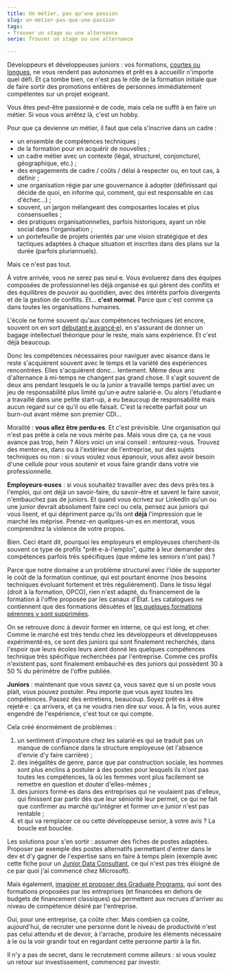 ```yaml
---
title: Un métier, pas qu'une passion
slug: un-metier-pas-que-une-passion
tags:
- Trouver un stage ou une alternance
serie: Trouver un stage ou une alternance

---
```

Développeurs et développeuses juniors : vos formations, [courtes ou longues](/notes/2021-01-les-formations-courtes/), ne vous rendent pas autonomes et prêt·es à accueillir n'importe quel défi. Et ça tombe bien, ce n'est pas le rôle de la formation initiale que de faire sortir des promotions entières de personnes immédiatement compétentes sur un projet exigeant.

Vous êtes peut-être passionné·e de code, mais cela ne suffit à en faire un métier. Si vous vous arrêtez là, c'est un hobby.

Pour que ça devienne un métier, il faut que cela s'inscrive dans un cadre :

* un ensemble de compétences techniques ;
* de la formation pour en acquérir de nouvelles ;
* un cadre métier avec un contexte (légal, structurel, conjoncturel, géographique, etc.) ;
* des engagements de cadre / coûts / délai à respecter ou, en tout cas, à définir ;
* une organisation régie par une gouvernance à adopter (définissant qui décide de quoi, en informe qui, comment, qui est responsable en cas d'échec…) ;
* souvent, un jargon mélangeant des composantes locales et plus consensuelles ;
* des pratiques organisationnelles, parfois historiques, ayant un rôle social dans l'organisation ;
* un portefeuille de projets orientés par une vision stratégique et des tactiques adaptées à chaque situation et inscrites dans des plans sur la durée (parfois pluriannuels).

Mais ce n'est pas tout.

À votre arrivée, vous ne serez pas seul·e. Vous évoluerez dans des équipes composées de professionnel·les déjà organisé·es qui gèrent des conflits et des équilibres de pouvoir au quotidien, avec des intérêts parfois divergents et de la gestion de conflits. Et… **c'est normal**. Parce que c'est comme ça dans toutes les organisations humaines.

L'école ne forme souvent qu'aux compétences techniques (et encore, souvent on en sort [débutant·e avancé·e](https://boris.schapira.dev/notes/2015-09-expert-ou-pas/)), en s'assurant de donner un bagage intellectuel théorique pour le reste, mais sans expérience. Et c'est déjà beaucoup.

Donc les compétences nécessaires pour naviguer avec aisance dans le reste s'acquièrent souvent avec le temps et la variété des expériences rencontrées. Elles s'acquièrent donc… lentement. Même deux ans d'alternance à mi-temps ne changent pas grand chose. Il s'agit souvent de deux ans pendant lesquels le ou la junior a travaillé  temps partiel avec un jeu de responsabilité plus limité qu'un·e autre salarié·e. Ou alors l'étudiant·e a travaillé dans une petite start-up, a eu beaucoup de responsabilité mais aucun regard sur ce qu'il ou elle faisait. C'est la recette parfait pour un burn-out avant même son premier CDI…

Moralité : **vous allez être perdu·es**. Et c'est prévisible. Une organisation qui n'est pas prête à cela ne vous mérite pas. Mais vous dire ça, ça ne vous avance pas trop, hein ? Alors voici un vrai conseil : entourez-vous. Trouvez des mentor·es, dans ou à l'extérieur de l'entreprise, sur des sujets techniques ou non : si vous voulez vous épanouir, vous allez avoir besoin d'une cellule pour vous soutenir et vous faire grandir dans votre vie professionnelle.

<p class="emphasis"><strong>Employeurs·euses</strong> : si vous souhaitez travailler avec des devs près·tes à l'emploi, qui ont déjà un savoir-faire, du savoir-être et savent le faire savoir, n'embauchez pas de juniors. Et quand vous écrivez sur LinkedIn qu'un ou une junior devrait absolument faire ceci ou cela, pensez aux juniors qui vous lisent, et qui dépriment parce qu'ils ont <strong>déjà</strong> l'impression que le marché les méprise. Prenez-en quelques-un·es en mentorat, vous comprendrez la violence de votre propos.</p>

Bien. Ceci étant dit, pourquoi les employeurs et employeuses cherchent-ils souvent ce type de profils "prêt·e-à-l'emploi", quitte à leur demander des compétences parfois très spécifiques (que même les seniors n'ont pas) ?

Parce que notre domaine a un problème structurel avec l'idée de supporter le coût de la formation continue, qui est pourtant énorme (nos besoins techniques évoluant fortement et très régulièrement). Dans le tissu légal (droit à la formation, OPCO), rien n'est adapté, du financement de la formation à l'offre proposée par les canaux d'État. Les catalogues ne contiennent que des formations désuètes et [les quelques formations pérennes y sont supprimées](https://www.opquast.com/france-competences-et-cpf-suite-et-fin/).

On se retrouve donc à devoir former en interne, ce qui est long, et cher. Comme le marché est très tendu chez les développeurs et développeuses expérimenté·es, ce sont des juniors qui sont finalement recherchés, dans l'espoir que leurs écoles leurs aient donné les quelques compétences technique très spécifique recherchées par l'entreprise. Comme ces profils n'existent pas, sont finalement embauché·es des juniors qui possèdent 30 à 50 % du périmètre de l'offre publiée.

<p class="emphasis"><strong>Juniors</strong> : maintenant que vous savez ça, vous savez que si un poste vous plait, vous pouvez postuler. Peu importe que vous ayez toutes les compétences. Passez des entretiens, beaucoup. Soyez prêt·es à être rejeté·e : ça arrivera, et ça ne voudra rien dire sur vous. À la fin, vous aurez engendré de l'expérience, c'est tout ce qui compte.</p>

Cela créé énormément de problèmes :

1. un sentiment d'imposture chez les salarié·es qui se traduit pas un manque de confiance dans la structure employeuse (et l'absence d'envie d'y faire carrière) ;
2. des inégalités de genre, parce que par construction sociale, les hommes sont plus enclins à postuler à des postes pour lesquels ils n'ont pas toutes les compétences, là où les femmes vont plus facilement se remettre en question et douter d'elles-mêmes ;
3. des juniors formé·es dans des entreprises qui ne voulaient pas d'elleux, qui finissent par partir dès que leur séniorité leur permet, ce qui ne fait que confirmer au marché qu'intégrer et former un·e junior n'est pas rentable ;
4. et qui va remplacer ce ou cette développeuse senior, à votre avis ? La boucle est bouclée.

Les solutions pour s'en sortir : assumer des fiches de postes adaptées. Proposer par exemple des postes alternatifs permettant d'entrer dans le dev et d'y gagner de l'expertise sans en faire à temps plein (exemple avec cette fiche pour un [Junior Data Consultant](https://jobs.lever.co/contentsquare/8e891be2-f21c-44dc-9514-a9551c08d010?lever-via=Jk4USoE9Eg), ce qui n'est pas très éloigné de ce par quoi j'ai commencé chez Microsoft).

Mais également, [imaginer et proposer des <span lang="en">Graduate Programs</span>](https://www.letudiant.fr/etudes/qu-est-ce-qu-un-graduate-program.html), qui sont des formations proposées par les entreprises (et financées en dehors de budgets de financement classiques) qui permettent aux recrues d'arriver au niveau de compétence désiré par l'entreprise.

Oui, pour une entreprise, ça coûte cher. Mais combien ça coûte, aujourd'hui, de recruter une personne dont le niveau de productivité n'est pas celui attendu et de devoir, à l'arrache, produire les éléments nécessaire à le ou la voir grandir tout en regardant cette personne partir à la fin.

Il n'y a pas de secret, dans le recrutement comme ailleurs : si vous voulez un retour sur investissement, commencez par investir.